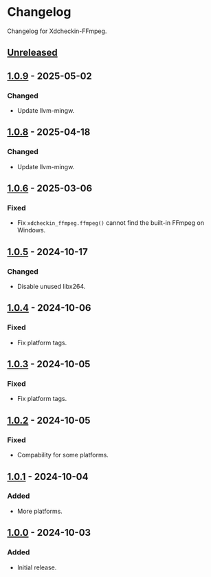 # Changelog

Changelog for Xdcheckin-FFmpeg.

## [Unreleased]

##  [1.0.9] - 2025-05-02

### Changed

- Update llvm-mingw.

## [1.0.8] - 2025-04-18

### Changed

- Update llvm-mingw.

## [1.0.6] - 2025-03-06

### Fixed

- Fix ```xdcheckin_ffmpeg.ffmpeg()``` cannot find the built-in FFmpeg on Windows.

## [1.0.5] - 2024-10-17

### Changed

- Disable unused libx264.

## [1.0.4] - 2024-10-06

### Fixed

- Fix platform tags.

## [1.0.3] - 2024-10-05

### Fixed

- Fix platform tags.

## [1.0.2] - 2024-10-05

### Fixed

- Compability for some platforms.

## [1.0.1] - 2024-10-04

### Added

- More platforms.

## [1.0.0] - 2024-10-03

### Added

- Initial release.

[unreleased]: https://github.com/Pairman/Xdcheckin/compare/1.0.9...main
[1.0.9]: https://github.com/Pairman/Xdcheckin/compare/1.0.8...1.0.9
[1.0.8]: https://github.com/Pairman/Xdcheckin/compare/1.0.6...1.0.8
[1.0.6]: https://github.com/Pairman/Xdcheckin/compare/1.0.5...1.0.6
[1.0.5]: https://github.com/Pairman/Xdcheckin/compare/1.0.4...1.0.5
[1.0.4]: https://github.com/Pairman/Xdcheckin/compare/1.0.3...1.0.4
[1.0.3]: https://github.com/Pairman/Xdcheckin/compare/1.0.2...1.0.3
[1.0.2]: https://github.com/Pairman/Xdcheckin/compare/1.0.1...1.0.2
[1.0.1]: https://github.com/Pairman/Xdcheckin/compare/1.0.0...1.0.1
[1.0.0]: https://github.com/Pairman/Xdcheckin/tree/1.0.0
